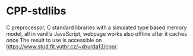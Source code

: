 # CPP-stdlibs
C preprocessor, C standard libraries with a simulated type based memory model, all in vanilla JavaScript, webpage works also offline after it caches once
The result to use is accessible on https://www.stud.fit.vutbr.cz/~xburda13/cpp/.
